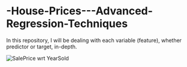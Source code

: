 # -House-Prices---Advanced-Regression-Techniques


In this repository, I will be dealing with each variable (feature), whether predictor or target, in-depth.


![SalePrice wrt YearSold](https://i.ibb.co/yVykmZq/Sale-Pricewrt-Yr-Sold.jpg)
